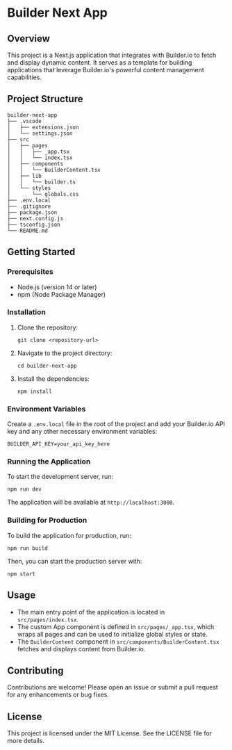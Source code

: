 # Builder Next App

## Overview
This project is a Next.js application that integrates with Builder.io to fetch and display dynamic content. It serves as a template for building applications that leverage Builder.io's powerful content management capabilities.

## Project Structure
```
builder-next-app
├── .vscode
│   ├── extensions.json
│   └── settings.json
├── src
│   ├── pages
│   │   ├── _app.tsx
│   │   └── index.tsx
│   ├── components
│   │   └── BuilderContent.tsx
│   ├── lib
│   │   └── builder.ts
│   └── styles
│       └── globals.css
├── .env.local
├── .gitignore
├── package.json
├── next.config.js
├── tsconfig.json
└── README.md
```

## Getting Started

### Prerequisites
- Node.js (version 14 or later)
- npm (Node Package Manager)

### Installation
1. Clone the repository:
   ```
   git clone <repository-url>
   ```
2. Navigate to the project directory:
   ```
   cd builder-next-app
   ```
3. Install the dependencies:
   ```
   npm install
   ```

### Environment Variables
Create a `.env.local` file in the root of the project and add your Builder.io API key and any other necessary environment variables:
```
BUILDER_API_KEY=your_api_key_here
```

### Running the Application
To start the development server, run:
```
npm run dev
```
The application will be available at `http://localhost:3000`.

### Building for Production
To build the application for production, run:
```
npm run build
```
Then, you can start the production server with:
```
npm start
```

## Usage
- The main entry point of the application is located in `src/pages/index.tsx`.
- The custom App component is defined in `src/pages/_app.tsx`, which wraps all pages and can be used to initialize global styles or state.
- The `BuilderContent` component in `src/components/BuilderContent.tsx` fetches and displays content from Builder.io.

## Contributing
Contributions are welcome! Please open an issue or submit a pull request for any enhancements or bug fixes.

## License
This project is licensed under the MIT License. See the LICENSE file for more details.